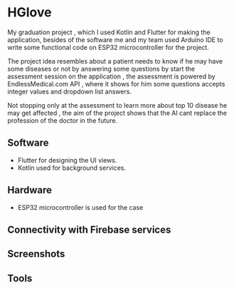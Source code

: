 # HGlove

My graduation project , which I used Kotlin and Flutter for making the application, besides of the software me and my team used Arduino IDE to write some functional code on ESP32 microcontroller for the project.

The project idea resembles about a patient needs to know if he may have some diseases or not by answering some questions by start the assessment session on the application , the assessment is powered by EndlessMedical.com API , where it shows for him some questions accepts integer values and dropdown list answers.

Not stopping only at the assessment to learn more about top 10 disease he may get affected , the aim of the project shows that the AI cant replace the profession of the doctor in the future.

## Software

- Flutter for designing the UI views.
- Kotlin used for background services.

## Hardware

- ESP32 microcontroller is used for the case 

## Connectivity with Firebase services

## Screenshots

## Tools
